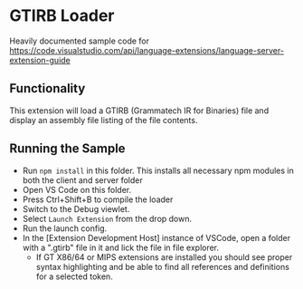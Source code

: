 # GTIRB Loader

Heavily documented sample code for https://code.visualstudio.com/api/language-extensions/language-server-extension-guide

## Functionality

This extension will load a GTIRB (Grammatech IR for Binaries) file and display an assembly file listing of the file contents.

## Running the Sample

- Run `npm install` in this folder. This installs all necessary npm modules in both the client and server folder
- Open VS Code on this folder.
- Press Ctrl+Shift+B to compile the loader
- Switch to the Debug viewlet.
- Select `Launch Extension` from the drop down.
- Run the launch config.
- In the [Extension Development Host] instance of VSCode, open a folder with a ".gtirb" file in it and lick the file in file explorer.
  - If GT X86/64 or MIPS  extensions are installed you should see proper syntax highlighting and be able to find all references and definitions for a selected token.
